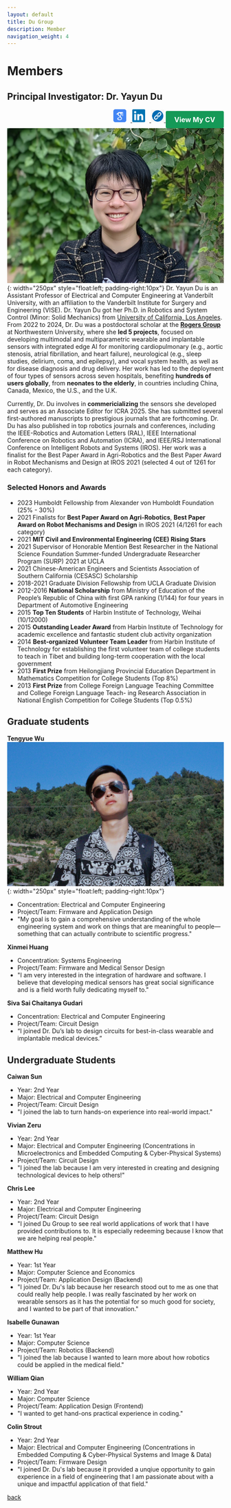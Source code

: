 ```yaml
---
layout: default
title: Du Group 
description: Member
navigation_weight: 4
---
```


# Members


## Principal Investigator: Dr. Yayun Du 
<div style="float: right; margin-left: 15px;">
<a href="https://scholar.google.com/citations?user=LPwbf4kAAAAJ&hl=en" target="_blank">
    <img src="google-scholar-logo.png" alt="Google Scholar" style="width:30px; margin-right: 10px;">
</a>
<a href="https://www.linkedin.com/in/yayun-du/" target="_blank">
    <img src="linkedin-logo.png" alt="LinkedIn" style="width:30px; margin-right: 10px;">
</a>
<a href="https://engineering.vanderbilt.edu/bio/?pid=yayun-du" target="_blank">
    <img src="link-logo.png" alt="Link" style="width:30px;">
</a>

<a href="Yayun_Du_CV_updated.pdf" target="_blank" style="font-size: 1rem; font-weight: bold; color: #ffffff; background-color: #159957; padding: 10px 20px; border-radius: 3px; text-decoration: none; display: inline-block;">
    View My CV
</a>
</div>



![PI](Yayun_portrait.jpg){: width="250px" style="float:left; padding-right:10px"} 
Dr. Yayun Du is an Assistant Professor of Electrical and Computer Engineering at Vanderbilt University, with an affiliation to the Vanderbilt Institute for Surgery and Engineering (VISE). Dr. Yayun Du got her Ph.D. in Robotics and System Control (Minor: Solid Mechanics) from [University of California, Los Angeles](https://structures.computer/). From 2022 to 2024, Dr. Du was a postdoctoral scholar at the [**Rogers Group**](https://rogersgroup.northwestern.edu/) at Northwestern University, where she **led 5 projects**, focused on developing multimodal and multiparametric wearable and implantable sensors with integrated edge AI for monitoring cardiopulmonary (e.g., aortic stenosis, atrial fibrillation, and heart failure), neurological (e.g., sleep studies, delirium, coma, and epilepsy), and vocal system health, as well as for disease diagnosis and drug delivery. Her work has led to the deployment of four types of sensors across seven hospitals, benefiting **hundreds of users globally**, from **neonates to the elderly**, in countries including China, Canada, Mexico, the U.S., and the U.K.

Currently, Dr. Du involves in **commericializing** the sensors she developed and serves as an Associate Editor for ICRA 2025. She has submitted several first-authored manuscripts to prestigious journals that are forthcoming. Dr. Du has also published in top robotics journals and conferences, including the IEEE-Robotics and Automation Letters (RAL), IEEE International Conference on Robotics and Automation (ICRA), and IEEE/RSJ International Conference on Intelligent Robots and Systems (IROS). Her work was a finalist for the Best Paper Award in Agri-Robotics and the Best Paper Award in Robot Mechanisms and Design at IROS 2021 (selected 4 out of 1261 for each category). 

### Selected Honors and Awards
* 2023 Humboldt Fellowship from Alexander von Humboldt Foundation (25% - 30%) 
* 2021 Finalists for **Best Paper Award on Agri-Robotics**, **Best Paper Award on Robot Mechanisms and Design** in IROS 2021 (4/1261 for each category)
* 2021 **MIT Civil and Environmental Engineering (CEE) Rising Stars**
* 2021 Supervisor of Honorable Mention Best Researcher in the National Science Foundation Summer-funded Undergraduate Researcher Program (SURP) 2021 at UCLA
* 2021 Chinese-American Engineers and Scientists Association of Southern California (CESASC) Scholarship
* 2018-2021 Graduate Division Fellowship from UCLA Graduate Division
* 2012-2016 **National Scholarship** from Ministry of Education of the People’s Republic of China with first GPA
ranking (1/144) for four years in Department of Automotive Engineering
* 2015 **Top Ten Students** of Harbin Institute of Technology, Weihai (10/12000)
* 2015 **Outstanding Leader Award** from Harbin Institute of Technology for academic excellence and fantastic student club activity organization 
* 2014 **Best-organized Volunteer Team Leader** from Harbin Institute of Technology for establishing the first volunteer team of college students to teach in Tibet and building long-term cooperation with the local government
* 2013 **First Prize** from Heilongjiang Provincial Education Department in Mathematics Competition for
College Students (Top 8%)
* 2013 **First Prize** from College Foreign Language Teaching Committee and College Foreign Language Teach-
ing Research Association in National English Competition for College Students (Top 0.5%)

## Graduate students
**Tengyue Wu**
![](tengyue-wu.jpg){: width="250px" style="float:left; padding-right:10px"} 
* Concentration: Electrical and Computer Engineering
* Project/Team: Firmware and Application Design
* "My goal is to gain a comprehensive understanding of the whole engineering system and work on things that are meaningful to people&mdash;something that can actually contribute to scientific progress."

**Xinmei Huang**
* Concentration: Systems Engineering
* Project/Team: Firmware and Medical Sensor Design
* "I am very interested in the integration of hardware and software. I believe that developing medical sensors has great social significance and is a field worth fully dedicating myself to."

**Siva Sai Chaitanya Gudari**
* Concentration: Electrical and Computer Engineering
* Project/Team: Circuit Design
* “I joined Dr. Du’s lab to design circuits for best-in-class wearable and implantable medical devices.”

## Undergraduate Students
**Caiwan Sun**
* Year: 2nd Year
* Major: Electrical and Computer Engineering
* Project/Team: Circuit Design
* "I joined the lab to turn hands-on experience into real-world impact."

**Vivian Zeru**
* Year: 2nd Year
* Major: Electrical and Computer Engineering (Concentrations in Microelectronics and Embedded Computing & Cyber-Physical Systems)
* Project/Team: Circuit Design
* "I joined the lab because I am very interested in creating and designing technological devices to help others!"

**Chris Lee**
* Year: 2nd Year
* Major: Electrical and Computer Engineering
* Project/Team: Circuit Design
* "I joined Du Group to see real world applications of work that I have provided contributions to. It is especially redeeming because I know that we are helping real people."

**Matthew Hu**
* Year: 1st Year
* Major: Computer Science and Economics
* Project/Team: Application Design (Backend)
* "I joined Dr. Du's lab because her research stood out to me as one that could really help people. I was really fascinated by her work on wearable sensors as it has the potential for so much good for society, and I wanted to be part of that innovation."

**Isabelle Gunawan**
* Year: 1st Year
* Major: Computer Science
* Project/Team: Robotics (Backend)
* "I joined the lab because I wanted to learn more about how robotics could be applied in the medical field."

**William Qian**
* Year: 2nd Year
* Major: Computer Science
* Project/Team: Application Design (Frontend)
* "I wanted to get hand-ons practical experience in coding."

**Colin Strout**
* Year: 2nd Year
* Major: Electrical and Computer Engineering (Concentrations in Embedded Computing & Cyber-Physical Systems and Image & Data)
* Project/Team: Firmware Design
* "I joined Dr. Du's lab because it provided a unqiue opportunity to gain experience in a field of engineering that I am passionate about with a unique and impactful application of that field."


[back](./)


